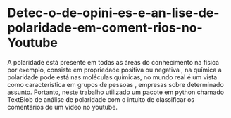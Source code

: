 # Detec-o-de-opini-es-e-an-lise-de-polaridade-em-coment-rios-no-Youtube
A polaridade está presente em todas as áreas do conhecimento na física por exemplo, consiste em  propriedade positiva ou negativa , na química a polaridade pode está nas  moléculas químicas, no mundo real é um vista como característica em grupos de pessoas , empresas sobre determinado assunto. Portanto, neste trabalho utilizado um pacote em python chamado TextBlob de análise de polaridade com o intuito de classificar os comentários de um video no youtube.
